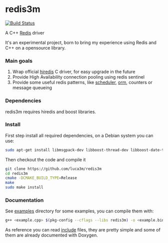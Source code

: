 redis3m
=======
[![Build Status](https://travis-ci.org/luca3m/redis3m.png?branch=master)](https://travis-ci.org/luca3m/redis3m)

A C++ [Redis](http://redis.io) driver

It's an experimental project, born to bring my experience using Redis and C++ on a opensource library.


### Main goals

1. Wrap official [hiredis](http://github.com/redis/hiredis) C driver, for easy upgrade in the future
2. Provide High Availability connection pooling using redis sentinel
3. Provide some useful redis patterns, like [scheduler](http://luca3m.me/2013/12/03/redis-scheduler.html), [orm](http://github.com/soveran/ohm), counters or message queueing


### Dependencies

redis3m requires hiredis and boost libraries.

### Install

First step install all required dependencies, on a Debian system you can use:

```bash
sudo apt-get install libmsgpack-dev libboost-thread-dev libboost-date-time-dev libboost-test-dev libboost-filesystem-dev libboost-system-dev libhiredis-dev cmake build-essential
```

Then checkout the code and compile it
```bash
git clone https://github.com/luca3m/redis3m
cd redis3m
cmake -DCMAKE_BUILD_TYPE=Release
make
sudo make install
```

### Documentation

See [examples](https://github.com/luca3m/redis3m/tree/master/examples) directory for some examples, you can compile them with:

```bash
g++ <example.cpp> $(pkg-config --cflags --libs redis3m) -o <example.bin>
```

As reference you can read [include](https://github.com/luca3m/redis3m/tree/master/include) files, they are pretty simple and some of them are already documented with Doxygen.
